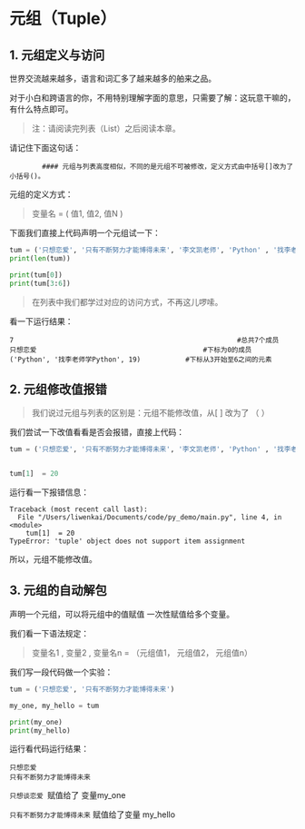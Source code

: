 # 元组（Tuple）



## 1. 元组定义与访问

世界交流越来越多，语言和词汇多了越来越多的舶来之品。

对于小白和跨语言的你，不用特别理解字面的意思，只需要了解：这玩意干嘛的，有什么特点即可。

> 注：请阅读完列表（List）之后阅读本章。

请记住下面这句话：

			#### 元组与列表高度相似，不同的是元组不可被修改，定义方式由中括号[]改为了小括号()。



元组的定义方式：

> 变量名  = (  值1,  值2, 值N )



下面我们直接上代码声明一个元组试一下：

~~~python
tum = ('只想恋爱', '只有不断努力才能博得未来', '李文凯老师', 'Python' , '找李老师学Python', 19, 66.66)
print(len(tum))

print(tum[0])
print(tum[3:6])

~~~

> 在列表中我们都学过对应的访问方式，不再这儿啰嗦。

看一下运行结果：

~~~
7														#总共7个成员
只想恋爱										 #下标为0的成员
('Python', '找李老师学Python', 19)			#下标从3开始至6之间的元素
~~~



## 2. 元组修改值报错

> 我们说过元组与列表的区别是：元组不能修改值，从[  ] 改为了 （ ）

我们尝试一下改值看看是否会报错，直接上代码：

~~~python
tum = ('只想恋爱', '只有不断努力才能博得未来', '李文凯老师', 'Python' , '找李老师学Python', 19, 66.66)


tum[1]  = 20

~~~



运行看一下报错信息：

~~~
Traceback (most recent call last):
  File "/Users/liwenkai/Documents/code/py_demo/main.py", line 4, in <module>
    tum[1]  = 20
TypeError: 'tuple' object does not support item assignment
~~~

所以，元组不能修改值。



## 3. 元组的自动解包

声明一个元组，可以将元组中的值赋值 一次性赋值给多个变量。

我们看一下语法规定：

>  变量名1 , 变量2 , 变量名n  = （元组值1， 元组值2， 元组值n）

我们写一段代码做一个实验：

~~~python
tum = ('只想恋爱', '只有不断努力才能博得未来')

my_one, my_hello = tum

print(my_one)
print(my_hello)
~~~

运行看代码运行结果：

~~~
只想恋爱
只有不断努力才能博得未来

~~~

`只想谈恋爱 `赋值给了 变量my_one

`只有不断努力才能博得未来`  赋值给了变量 my_hello

